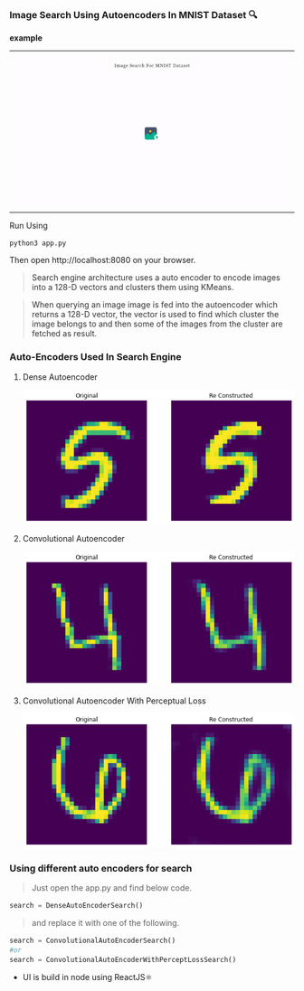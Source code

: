 ### Image Search Using Autoencoders In MNIST Dataset 🔍

**example**
___

![](doc/search.gif)

___

Run Using

```bash
python3 app.py
```
Then open http://localhost:8080 on your browser.

> <div style="color:#333"> Search engine architecture uses a auto encoder to encode images into a 128-D vectors and clusters them using KMeans.</div>

> <div style="color:#333">When querying an image image is fed into the autoencoder which returns a 128-D vector, the vector is used to find which cluster the image belongs to and then some of the images from the cluster are fetched as result.</div>


### Auto-Encoders Used In Search Engine

1. Dense Autoencoder

    ![](doc/dense_out.png)

2. Convolutional Autoencoder

    ![](doc/conv_out.png)

3. Convolutional Autoencoder With Perceptual Loss 

    ![](doc/conv_per_out.png)

### Using different auto encoders for search

> Just open the app.py and find below code.

```python
search = DenseAutoEncoderSearch()
```

> and replace it with one of the following.

```python
search = ConvolutionalAutoEncoderSearch()
#or
search = ConvolutionalAutoEncoderWithPerceptLossSearch()
```

* UI is build in node using ReactJS⚛️ 